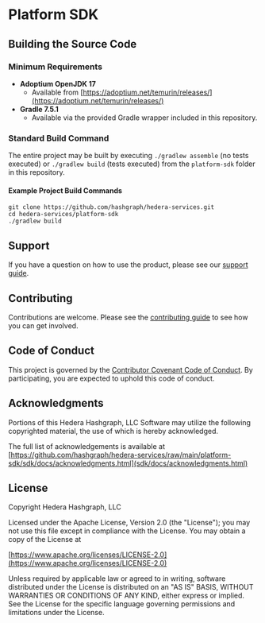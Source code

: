 # Platform SDK

## Building the Source Code

### Minimum Requirements

- **Adoptium OpenJDK 17**
  - Available from
    [https://adoptium.net/temurin/releases/](https://adoptium.net/temurin/releases/)
- **Gradle 7.5.1**
  - Available via the provided Gradle wrapper included in this repository.

### Standard Build Command

The entire project may be built by executing `./gradlew assemble` (no tests executed) or
`./gradlew build` (tests executed) from the `platform-sdk` folder in this repository.

#### Example Project Build Commands

```shell
git clone https://github.com/hashgraph/hedera-services.git
cd hedera-services/platform-sdk
./gradlew build
```

## Support

If you have a question on how to use the product, please see our
[support guide](https://github.com/hashgraph/.github/blob/main/SUPPORT.md).

## Contributing

Contributions are welcome. Please see the
[contributing guide](https://github.com/hashgraph/.github/blob/main/CONTRIBUTING.md) to see how you
can get involved.

## Code of Conduct

This project is governed by the
[Contributor Covenant Code of Conduct](https://github.com/hashgraph/.github/blob/main/CODE_OF_CONDUCT.md).
By participating, you are expected to uphold this code of conduct.

## Acknowledgments

Portions of this Hedera Hashgraph, LLC Software may utilize the following copyrighted material, the
use of which is hereby acknowledged.

The full list of acknowledgements is available at
[https://github.com/hashgraph/hedera-services/raw/main/platform-sdk/sdk/docs/acknowledgments.html](sdk/docs/acknowledgments.html)

## License

Copyright Hedera Hashgraph, LLC

Licensed under the Apache License, Version 2.0 (the "License"); you may not use this file except in
compliance with the License. You may obtain a copy of the License at

[https://www.apache.org/licenses/LICENSE-2.0](https://www.apache.org/licenses/LICENSE-2.0)

Unless required by applicable law or agreed to in writing, software distributed under the License is
distributed on an "AS IS" BASIS, WITHOUT WARRANTIES OR CONDITIONS OF ANY KIND, either express or
implied. See the License for the specific language governing permissions and limitations under the
License.
